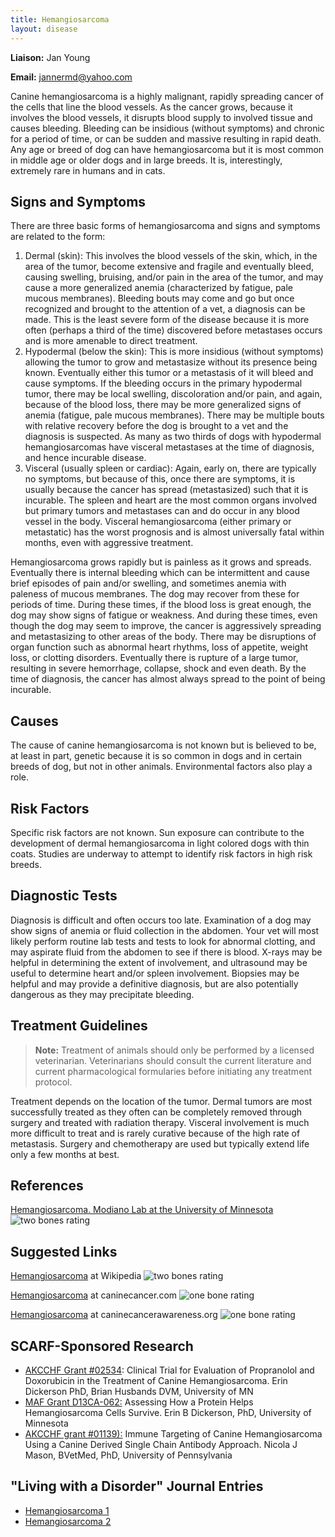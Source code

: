 ```yaml
---
title: Hemangiosarcoma
layout: disease
---
```


**Liaison:** Jan Young

**Email:** [jannermd@yahoo.com](mailto:jannermd@yahoo.com)

Canine hemangiosarcoma is a highly malignant, rapidly spreading cancer
of the cells that line the blood vessels. As the cancer grows, because
it involves the blood vessels, it disrupts blood supply to involved
tissue and causes bleeding. Bleeding can be insidious (without symptoms)
and chronic for a period of time, or can be sudden and massive resulting
in rapid death. Any age or breed of dog can have hemangiosarcoma but it
is most common in middle age or older dogs and in large breeds. It is,
interestingly, extremely rare in humans and in cats.

## Signs and Symptoms

There are three basic forms of hemangiosarcoma and signs and symptoms
are related to the form:

1. Dermal (skin): This involves the blood vessels of the skin, which,
   in the area of the tumor, become extensive and fragile and
   eventually bleed, causing swelling, bruising, and/or pain in the
   area of the tumor, and may cause a more generalized anemia
   (characterized by fatigue, pale mucous membranes). Bleeding bouts
   may come and go but once recognized and brought to the attention of
   a vet, a diagnosis can be made. This is the least severe form of the
   disease because it is more often (perhaps a third of the time)
   discovered before metastases occurs and is more amenable to direct
   treatment.
2. Hypodermal (below the skin): This is more insidious (without
   symptoms) allowing the tumor to grow and metastasize without its
   presence being known. Eventually either this tumor or a metastasis
   of it will bleed and cause symptoms. If the bleeding occurs in the
   primary hypodermal tumor, there may be local swelling, discoloration
   and/or pain, and again, because of the blood loss, there may be more
   generalized signs of anemia (fatigue, pale mucous membranes). There
   may be multiple bouts with relative recovery before the dog is
   brought to a vet and the diagnosis is suspected. As many as two
   thirds of dogs with hypodermal hemangiosarcomas have visceral
   metastases at the time of diagnosis, and hence incurable disease.
3. Visceral (usually spleen or cardiac): Again, early on, there are
   typically no symptoms, but because of this, once there are symptoms,
   it is usually because the cancer has spread (metastasized) such that
   it is incurable. The spleen and heart are the most common organs
   involved but primary tumors and metastases can and do occur in any
   blood vessel in the body. Visceral hemangiosarcoma (either primary
   or metastatic) has the worst prognosis and is almost universally
   fatal within months, even with aggressive treatment.

Hemangiosarcoma grows rapidly but is painless as it grows and spreads.
Eventually there is internal bleeding which can be intermittent and
cause brief episodes of pain and/or swelling, and sometimes anemia with
paleness of mucous membranes. The dog may recover from these for periods
of time. During these times, if the blood loss is great enough, the dog
may show signs of fatigue or weakness. And during these times, even
though the dog may seem to improve, the cancer is aggressively spreading
and metastasizing to other areas of the body. There may be disruptions
of organ function such as abnormal heart rhythms, loss of appetite,
weight loss, or clotting disorders. Eventually there is rupture of a
large tumor, resulting in severe hemorrhage, collapse, shock and even
death. By the time of diagnosis, the cancer has almost always spread to
the point of being incurable.

## Causes

The cause of canine hemangiosarcoma is not known but is believed to be,
at least in part, genetic because it is so common in dogs and in certain
breeds of dog, but not in other animals. Environmental factors also play
a role.

## Risk Factors

Specific risk factors are not known. Sun exposure can contribute to the
development of dermal hemangiosarcoma in light colored dogs with thin
coats. Studies are underway to attempt to identify risk factors in high
risk breeds.

## Diagnostic Tests

Diagnosis is difficult and often occurs too late. Examination of a dog
may show signs of anemia or fluid collection in the abdomen. Your vet
will most likely perform routine lab tests and tests to look for
abnormal clotting, and may aspirate fluid from the abdomen to see if
there is blood. X-rays may be helpful in determining the extent of
involvement, and ultrasound may be useful to determine heart and/or
spleen involvement. Biopsies may be helpful and may provide a definitive
diagnosis, but are also potentially dangerous as they may precipitate
bleeding.

## Treatment Guidelines

> **Note:** Treatment of animals should only be performed by a licensed
> veterinarian. Veterinarians should consult the current literature and
> current pharmacological formularies before initiating any treatment
> protocol.

Treatment depends on the location of the tumor. Dermal tumors are most
successfully treated as they often can be completely removed through
surgery and treated with radiation therapy. Visceral involvement is much
more difficult to treat and is rarely curative because of the high rate
of metastasis. Surgery and chemotherapy are used but typically extend
life only a few months at best.

## References

[Hemangiosarcoma. Modiano Lab at the University of
Minnesota](http://www.modianolab.org/cancer/cancer_hemangiosarcoma.shtml)
![two bones
rating](/img/2-bones.gif)

## Suggested Links

[Hemangiosarcoma](http://en.wikipedia.org/wiki/Hemangiosarcoma)
at Wikipedia ![two bones
rating](/img/2-bones.gif)

[Hemangiosarcoma](http://www.caninecancer.com/Hemangiosarcoma.html)
at caninecancer.com ![one bone
rating](/img/1-bone.gif)

[Hemangiosarcoma](http://caninecancerawareness.org/?s=hemangiosarcoma)
at caninecancerawareness.org ![one bone
rating](/img/1-bone.gif)

## SCARF-Sponsored Research

- [AKCCHF Grant #02534](/research/current-studies/akcchf-grant-02534/): Clinical Trial for Evaluation of Propranolol and Doxorubicin in the Treatment of Canine Hemangiosarcoma. Erin Dickerson PhD, Brian Husbands DVM, University of MN
- [MAF Grant D13CA-062:](/research/current-studies/morris-animal-foundation-grant-d13ca-062) Assessing How a Protein Helps Hemangiosarcoma Cells Survive. Erin B Dickerson, PhD, University of Minnesota
- [AKCCHF grant #01139):](/research/current-studies/akcchf-grant-01139) Immune Targeting of Canine Hemangiosarcoma Using a Canine Derived Single Chain Antibody Approach. Nicola J Mason, BVetMed, PhD, University of Pennsylvania

## "Living with a Disorder" Journal Entries

- [Hemangiosarcoma 1](/diseases/hemangiosarcoma-hemangiosarcoma-1)
- [Hemangiosarcoma 2](/diseases/hemangiosarcoma-hemangiosarcoma-2)

